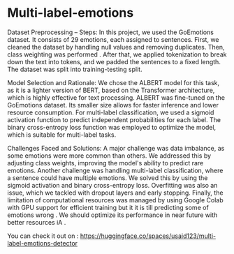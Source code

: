 # Multi-label-emotions

Dataset Preprocessing – Steps:
In this project, we used the GoEmotions dataset. It consists of 29 emotions, each assigned to sentences. First, we cleaned the dataset by handling null values and removing duplicates. Then, class weighting was performed . After that, we applied tokenization to break down the text into tokens, and we padded the sentences to a fixed length. The dataset was split into training-testing split.

Model Selection and Rationale:
We chose the ALBERT model for this task, as it is a lighter version of BERT, based on the Transformer architecture, which is highly effective for text processing. ALBERT was fine-tuned on the GoEmotions dataset. Its smaller size allows for faster inference and lower resource consumption. For multi-label classification, we used a sigmoid activation function to predict independent probabilities for each label. The binary cross-entropy loss function was employed to optimize the model, which is suitable for multi-label tasks.

Challenges Faced and Solutions:
A major challenge was data imbalance, as some emotions were more common than others. We addressed this by adjusting class weights, improving the model's ability to predict rare emotions. Another challenge was handling multi-label classification, where a sentence could have multiple emotions. We solved this by using the sigmoid activation and binary cross-entropy loss. Overfitting was also an issue, which we tackled with dropout layers and early stopping. Finally, the limitation of computational resources was managed by using Google Colab with GPU support for efficient training but it it is till predicting some of emotions wrong . We should optimize its performance in near future with better resources iA .

You can check it out on :
https://huggingface.co/spaces/usaid123/multi-label-emotions-detector
